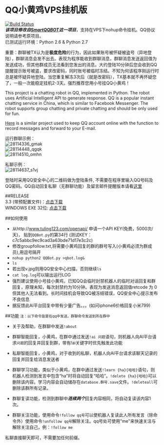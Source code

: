 QQ小黄鸡VPS挂机版
=========  
[![Build Status](https://travis-ci.org/zeruniverse/QQRobot.svg?branch=master)](https://travis-ci.org/zeruniverse/QQRobot)  
***该项目修改自[SmartQQBOT](https://github.com/Yinzo/SmartQQBot)这一项目***，支持在VPS下nohup命令挂机。QQ协议说明请参考原项目。  
已测试运行环境：Python 2.6 & Python 2.7  
  
重要：群聊被TX认为是**极度危险**的行为，因此如果账号被怀疑被盗号（异地登陆），群聊消息会发不出去。表现为程序能收到群聊消息，群聊消息发送返回值为发送成功，但其他群成员无法看到您发出的消息。大约登陆10分钟后您会收到QQ提醒提示账号被盗，要求改密码，同时账号被临时冻结。不知为何该程序刚运行时总是被怀疑异地登陆，当您重复解冻3次后（就是改密码），TX基本就不再怀疑您了，一般一次能稳定挂机2-3天。强烈推荐您用小号挂QQ小黄鸡！   
   
This project is a chatting robot in QQ, implemented in Python. The robot uses Artificial Intelligent API to generate response. QQ is a popular instant chatting service in China, which is similar to Facebook Messenger. The robot supports group chatting and private chatting and should be only used for fun.   
  
[Here](https://github.com/zeruniverse/QQParking) is a similar project used to keep QQ account online with the function to record messages and forward to your E-mail. 
  
运行群聊示例：  
![28114336_gmak](https://cloud.githubusercontent.com/assets/4648756/9000724/cee72600-3700-11e5-8980-f30a2a922cf0.png)  
![28114448_qgqk](https://cloud.githubusercontent.com/assets/4648756/9000731/d9a1140c-3700-11e5-8321-d3c05e00fade.png)  
![28114510_omhn](https://cloud.githubusercontent.com/assets/4648756/9000735/dd5ea1ae-3700-11e5-839c-19eb0fd0aab0.png)  
  
私聊示例：  
![28114637_s1vj](https://cloud.githubusercontent.com/assets/4648756/9000741/e7d5ebe2-3700-11e5-8859-d55a6cee04e9.png)  
  
  
登陆时采用QQ安全中心的二维码做为登陆条件, 不需要在程序里输入QQ号码及QQ密码。QQ自动回复私聊（无群聊功能）及留言邮件提醒版本请看[这里](https://github.com/zeruniverse/QQParking)    
   
##RELEASE  
3.3 (带预配置文件)：[点击下载](https://github.com/zeruniverse/QQRobot/releases/tag/3.3)  
WINDOWS EXE 32位: [点击下载](https://github.com/zeruniverse/QQRobot/releases/tag/w1.3)  

##如何使用  
+ 从http://www.tuling123.com/openapi/ 申请一个API KEY(免费，5000次/天)， 贴到```QQBot.py```的第34行 (测试KEY：c7c5abbc9ec9cad3a63bde71d17e3c2c)  
+ 修改groupfollow.txt,将需要小黄鸡回复的群的群号写入(小黄鸡必须为群成员),用逗号隔开  
+ ```nohup python2 QQBot.py >qbot.log&```
+ ```ls```
+ 若出现v.jpg则用QQ安全中心扫描，否则继续```ls```  
+ ```cat log.log```可以输出运行LOG  
+ 强烈建议使用小号挂小黄鸡，已知QQ会临时封禁机器人的临时对话回复和群回复，原理未知，每次封禁约为10分钟。表现为发送消息返回值retcode 为 0 但其他人无法看到。长时间挂机会导致QQ被冻结错误，QQ安全中心提示发布不良信息  
+ 据反馈此AI平台回复中带有少量广告。。。(如问iphone6价格回复小米799)  
  
  
##功能
<small>注：以下命令皆是在qq中发送，群聊命令发送到所在群中</small>  

+ 关于及帮助，在群聊中发送```!about```

+ 群聊智能回复，小黄鸡，在群中通过发送```!ai 问题```语句，则机器人向AI平台请求```问题```的回复并回复到群，带有!ai关键字时优先触发此功能

+ 私聊智能回复，小黄鸡，对于收到的私聊，机器人向AI平台请求该聊天记录的回复并回复给消息发送者

+ 群聊学习功能，类似于小黄鸡，在群中通过发送```!learn {ha}{哈哈}```语句，则机器人检测到发言中包含“ha”时将自动回复“哈哈”。```!delete {ha}{哈哈}```可以删除该内容。学习内容会自动储存在```database.群号.save```文件。```!deleteall```可删除该群所有记录。  

+ 群聊复读功能，检测到群聊中***连续两个***回复内容相同，将自动复读该内容1次。

+ 群聊关注功能，使用命令```!follow qq号```可以使机器人复读此人所有发言（除命令外）使用命令```!unfollow qq号```解除关注。qq号处可使用"me"来快速关注与解除关注自己，例：```!follow me```  
  
私聊直接聊天即可，不需要加任何前缀。
